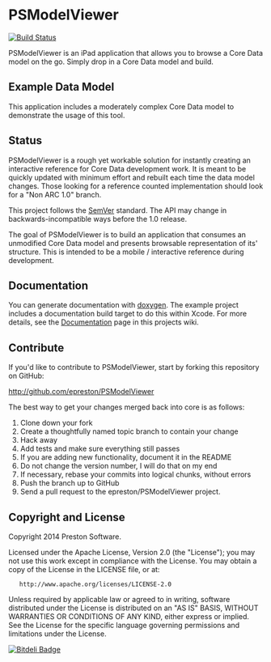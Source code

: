# PSModelViewer

[![Build Status](https://travis-ci.org/epreston/PSModelViewer.png?branch=master)](https://travis-ci.org/epreston/PSModelViewer)

PSModelViewer is an iPad application that allows you to browse a Core Data model on the go.  Simply drop in a Core Data model and build.


## Example Data Model

This application includes a moderately complex Core Data model to demonstrate the usage of this tool.


## Status

PSModelViewer is a rough yet workable solution for instantly creating an interactive reference for Core Data development work.  It is meant to be quickly updated with minimum effort and rebuilt each time the data model changes.  Those looking for a reference counted implementation should look for a "Non ARC 1.0" branch.

This project follows the [SemVer](http://semver.org/) standard. The API may change in backwards-incompatible ways before the 1.0 release.

The goal of PSModelViewer is to build an application that consumes an unmodified Core Data model and presents browsable representation of its' structure.  This is intended to be a mobile / interactive reference during development.


## Documentation

You can generate documentation with [doxygen](http://www.doxygen.org). The example project includes a documentation build target to do this within Xcode.    For more details, see the [Documentation](https://github.com/epreston/PSModelViewer/wiki/Documentation) page in this projects wiki.


## Contribute

If you'd like to contribute to PSModelViewer, start by forking this repository on GitHub:

http://github.com/epreston/PSModelViewer

The best way to get your changes merged back into core is as follows:

1. Clone down your fork
1. Create a thoughtfully named topic branch to contain your change
1. Hack away
1. Add tests and make sure everything still passes
1. If you are adding new functionality, document it in the README
1. Do not change the version number, I will do that on my end
1. If necessary, rebase your commits into logical chunks, without errors
1. Push the branch up to GitHub
1. Send a pull request to the epreston/PSModelViewer project.


## Copyright and License

Copyright 2014 Preston Software.

   Licensed under the Apache License, Version 2.0 (the "License");
   you may not use this work except in compliance with the License.
   You may obtain a copy of the License in the LICENSE file, or at:

       http://www.apache.org/licenses/LICENSE-2.0

   Unless required by applicable law or agreed to in writing, software
   distributed under the License is distributed on an "AS IS" BASIS,
   WITHOUT WARRANTIES OR CONDITIONS OF ANY KIND, either express or implied.
   See the License for the specific language governing permissions and
   limitations under the License.


[![Bitdeli Badge](https://d2weczhvl823v0.cloudfront.net/epreston/psmodelviewer/trend.png)](https://bitdeli.com/free "Bitdeli Badge")

